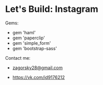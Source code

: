 # Let's Build: Instagram

Gems:
* gem 'haml'
* gem 'paperclip'
* gem 'simple_form'
* gem 'bootstrap-sass'

Contact me:

* zagorsky28@gmail.com

* https://vk.com/id9176212
